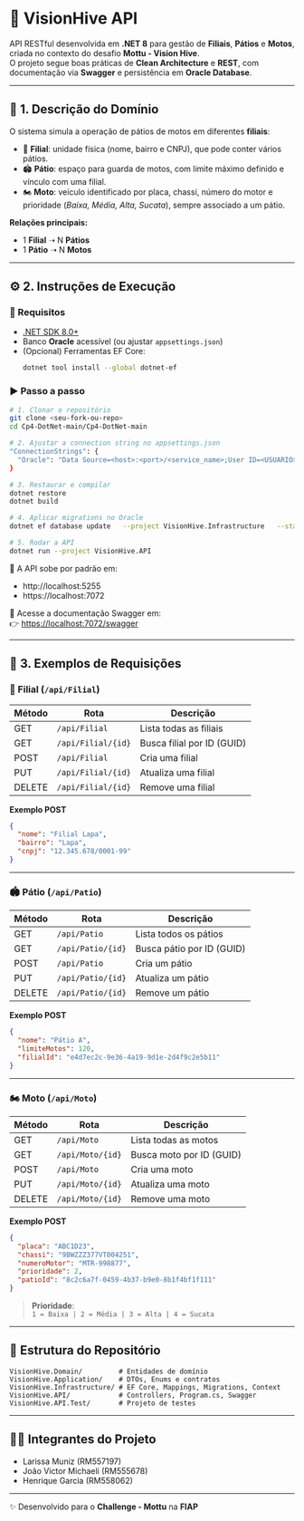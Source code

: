 # 🚀 VisionHive API

API RESTful desenvolvida em **.NET 8** para gestão de **Filiais**, **Pátios** e **Motos**, criada no contexto do desafio **Mottu - Vision Hive**.  
O projeto segue boas práticas de **Clean Architecture** e **REST**, com documentação via **Swagger** e persistência em **Oracle Database**.

---

## 📖 1. Descrição do Domínio

O sistema simula a operação de pátios de motos em diferentes **filiais**:

- 🏢 **Filial**: unidade física (nome, bairro e CNPJ), que pode conter vários pátios.  
- 🏟️ **Pátio**: espaço para guarda de motos, com limite máximo definido e vínculo com uma filial.  
- 🏍️ **Moto**: veículo identificado por placa, chassi, número do motor e prioridade (*Baixa, Média, Alta, Sucata*), sempre associado a um pátio.  

**Relações principais:**
- 1 **Filial** ➝ N **Pátios**  
- 1 **Pátio** ➝ N **Motos**  

---

## ⚙️ 2. Instruções de Execução

### 📌 Requisitos
- [.NET SDK 8.0+](https://dotnet.microsoft.com/download)  
- Banco **Oracle** acessível (ou ajustar `appsettings.json`)  
- (Opcional) Ferramentas EF Core:  
  ```bash
  dotnet tool install --global dotnet-ef
  ```

### ▶️ Passo a passo

```bash
# 1. Clonar o repositório
git clone <seu-fork-ou-repo>
cd Cp4-DotNet-main/Cp4-DotNet-main

# 2. Ajustar a connection string no appsettings.json
"ConnectionStrings": {
  "Oracle": "Data Source=<host>:<port>/<service_name>;User ID=<USUARIO>;Password=<SENHA>;"
}

# 3. Restaurar e compilar
dotnet restore
dotnet build

# 4. Aplicar migrations no Oracle
dotnet ef database update   --project VisionHive.Infrastructure   --startup-project VisionHive.API

# 5. Rodar a API
dotnet run --project VisionHive.API
```

📍 A API sobe por padrão em:  
- http://localhost:5255  
- https://localhost:7072  

📄 Acesse a documentação Swagger em:  
👉 [https://localhost:7072/swagger](https://localhost:7072/swagger)  

---

## 📡 3. Exemplos de Requisições

### 🏢 Filial (`/api/Filial`)

| Método | Rota              | Descrição                  |
|--------|-------------------|----------------------------|
| GET    | `/api/Filial`     | Lista todas as filiais     |
| GET    | `/api/Filial/{id}`| Busca filial por ID (GUID) |
| POST   | `/api/Filial`     | Cria uma filial            |
| PUT    | `/api/Filial/{id}`| Atualiza uma filial        |
| DELETE | `/api/Filial/{id}`| Remove uma filial          |

**Exemplo POST**
```json
{
  "nome": "Filial Lapa",
  "bairro": "Lapa",
  "cnpj": "12.345.678/0001-99"
}
```

---

### 🏟️ Pátio (`/api/Patio`)

| Método | Rota             | Descrição                 |
|--------|------------------|---------------------------|
| GET    | `/api/Patio`     | Lista todos os pátios     |
| GET    | `/api/Patio/{id}`| Busca pátio por ID (GUID) |
| POST   | `/api/Patio`     | Cria um pátio             |
| PUT    | `/api/Patio/{id}`| Atualiza um pátio         |
| DELETE | `/api/Patio/{id}`| Remove um pátio           |

**Exemplo POST**
```json
{
  "nome": "Pátio A",
  "limiteMotos": 120,
  "filialId": "e4d7ec2c-9e36-4a19-9d1e-2d4f9c2e5b11"
}
```

---

### 🏍️ Moto (`/api/Moto`)

| Método | Rota            | Descrição                 |
|--------|-----------------|---------------------------|
| GET    | `/api/Moto`     | Lista todas as motos      |
| GET    | `/api/Moto/{id}`| Busca moto por ID (GUID)  |
| POST   | `/api/Moto`     | Cria uma moto             |
| PUT    | `/api/Moto/{id}`| Atualiza uma moto         |
| DELETE | `/api/Moto/{id}`| Remove uma moto           |

**Exemplo POST**
```json
{
  "placa": "ABC1D23",
  "chassi": "9BWZZZ377VT004251",
  "numeroMotor": "MTR-998877",
  "prioridade": 2,
  "patioId": "8c2c6a7f-0459-4b37-b9e0-8b1f4bf1f111"
}
```

> **Prioridade**:  
> `1 = Baixa | 2 = Média | 3 = Alta | 4 = Sucata`

---

## 📂 Estrutura do Repositório

```
VisionHive.Domain/         # Entidades de domínio
VisionHive.Application/    # DTOs, Enums e contratos
VisionHive.Infrastructure/ # EF Core, Mappings, Migrations, Context
VisionHive.API/            # Controllers, Program.cs, Swagger
VisionHive.API.Test/       # Projeto de testes
```

---

## 🧑‍💻 Integrantes do Projeto
- Larissa Muniz (RM557197)  
- João Victor Michaeli (RM555678)  
- Henrique Garcia (RM558062)  

---
✨ Desenvolvido para o **Challenge - Mottu** na **FIAP**
